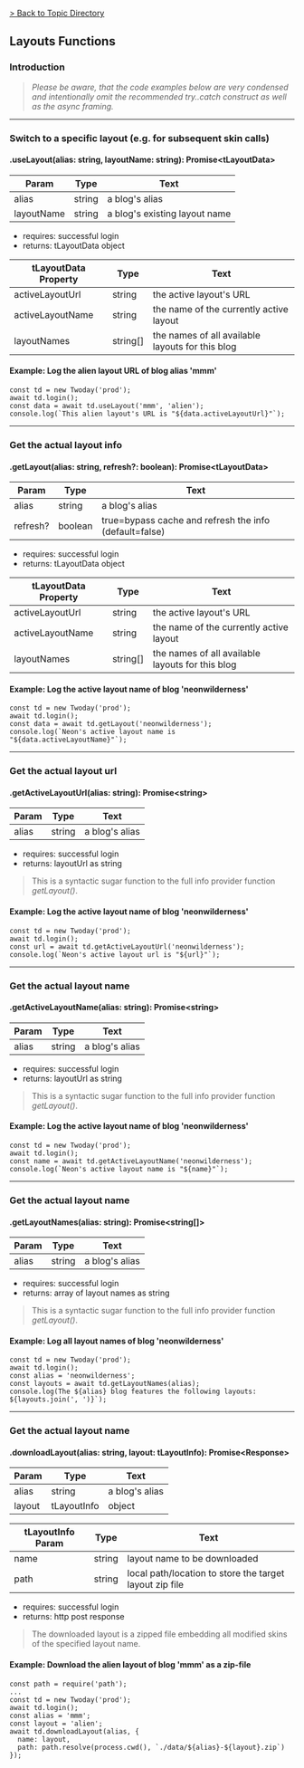 
[> Back to Topic Directory](../README.md#topic-related-class-functions)

## Layouts Functions
### Introduction

> *Please be aware, that the code examples below are very condensed and intentionally omit the recommended try..catch construct as well as the async framing.*
<hr>

### Switch to a specific layout (e.g. for subsequent skin calls)
#### .useLayout(alias: string, layoutName: string): Promise&lt;tLayoutData&gt;

Param | Type | Text
--- | --- | --- 
alias | string | a blog's alias
layoutName | string | a blog's existing layout name

- requires: successful login
- returns: tLayoutData object

tLayoutData Property | Type | Text
--- | --- | --- 
activeLayoutUrl | string | the active layout's URL
activeLayoutName | string | the name of the currently active layout
layoutNames | string[] | the names of all available layouts for this blog

#### Example: Log the alien layout URL of blog alias 'mmm'
```
const td = new Twoday('prod');
await td.login();
const data = await td.useLayout('mmm', 'alien');
console.log(`This alien layout's URL is "${data.activeLayoutUrl}"`);
```
<hr>

### Get the actual layout info
#### .getLayout(alias: string, refresh?: boolean): Promise&lt;tLayoutData&gt;

Param | Type | Text
--- | --- | --- 
alias | string | a blog's alias
refresh? | boolean | true=bypass cache and refresh the info (default=false)

- requires: successful login
- returns: tLayoutData object

tLayoutData Property | Type | Text
--- | --- | --- 
activeLayoutUrl | string | the active layout's URL
activeLayoutName | string | the name of the currently active layout
layoutNames | string[] | the names of all available layouts for this blog

#### Example: Log the active layout name of blog 'neonwilderness'
```
const td = new Twoday('prod');
await td.login();
const data = await td.getLayout('neonwilderness');
console.log(`Neon's active layout name is "${data.activeLayoutName}"`);
```
<hr>

### Get the actual layout url
#### .getActiveLayoutUrl(alias: string): Promise&lt;string&gt;

Param | Type | Text
--- | --- | --- 
alias | string | a blog's alias

- requires: successful login
- returns: layoutUrl as string

> This is a syntactic sugar function to the full info provider function *getLayout()*.

#### Example: Log the active layout name of blog 'neonwilderness'
```
const td = new Twoday('prod');
await td.login();
const url = await td.getActiveLayoutUrl('neonwilderness');
console.log(`Neon's active layout url is "${url}"`);
```
<hr>

### Get the actual layout name
#### .getActiveLayoutName(alias: string): Promise&lt;string&gt;

Param | Type | Text
--- | --- | --- 
alias | string | a blog's alias

- requires: successful login
- returns: layoutUrl as string

> This is a syntactic sugar function to the full info provider function *getLayout()*.

#### Example: Log the active layout name of blog 'neonwilderness'
```
const td = new Twoday('prod');
await td.login();
const name = await td.getActiveLayoutName('neonwilderness');
console.log(`Neon's active layout name is "${name}"`);
```
<hr>

### Get the actual layout name
#### .getLayoutNames(alias: string): Promise&lt;string[]&gt;

Param | Type | Text
--- | --- | --- 
alias | string | a blog's alias

- requires: successful login
- returns: array of layout names as string

> This is a syntactic sugar function to the full info provider function *getLayout()*.

#### Example: Log all layout names of blog 'neonwilderness'
```
const td = new Twoday('prod');
await td.login();
const alias = 'neonwilderness';
const layouts = await td.getLayoutNames(alias);
console.log(The ${alias} blog features the following layouts: ${layouts.join(', ')}`);
```
<hr>

### Get the actual layout name
#### .downloadLayout(alias: string, layout: tLayoutInfo): Promise&lt;Response&gt;

Param | Type | Text
--- | --- | --- 
alias | string | a blog's alias
layout | tLayoutInfo | object

tLayoutInfo Param | Type | Text
--- | --- | --- 
name | string | layout name to be downloaded
path | string | local path/location to store the target layout zip file 

- requires: successful login
- returns: http post response

> The downloaded layout is a zipped file embedding all modified skins of the specified layout name.

#### Example: Download the alien layout of blog 'mmm' as a zip-file
```
const path = require('path');
...
const td = new Twoday('prod');
await td.login();
const alias = 'mmm';
const layout = 'alien';
await td.downloadLayout(alias, {
  name: layout,
  path: path.resolve(process.cwd(), `./data/${alias}-${layout}.zip`)
});
```